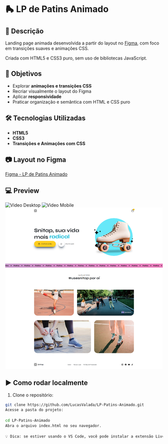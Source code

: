 # 🛼 LP de Patins Animado

## 📌 Descrição

Landing page animada desenvolvida a partir do layout no [Figma](https://www.figma.com/design/yEkozJSDnxO1WwCbFpyFNA/LP-de-patins-animada--Community-?m=auto&is-community-duplicate=1&fuid=945362269147469255), com foco em transições suaves e animações CSS.

Criada com HTML5 e CSS3 puro, sem uso de bibliotecas JavaScript.

## 🎯 Objetivos

- Explorar **animações e transições CSS**
- Recriar visualmente o layout do Figma
- Aplicar **responsividade**
- Praticar organização e semântica com HTML e CSS puro

## 🛠️ Tecnologias Utilizadas

- **HTML5**
- **CSS3**
- **Transições e Animações com CSS**

## 📷 Layout no Figma

[Figma - LP de Patins Animado](https://www.figma.com/design/yEkozJSDnxO1WwCbFpyFNA/LP-de-patins-animada--Community-?m=auto&is-community-duplicate=1&fuid=945362269147469255)

## 💻 Preview

![Video Desktop](./assets/Desktop%20Unitap.gif)
![Video Mobile](./assets/Mobile.gif)
![Desktop](desktop.png)

## ▶️ Como rodar localmente

1. Clone o repositório:

```bash
git clone https://github.com/LucasValada/LP-Patins-Animado.git
Acesse a pasta do projeto:

cd LP-Patins-Animado
Abra o arquivo index.html no seu navegador.

💡 Dica: se estiver usando o VS Code, você pode instalar a extensão Live Server para facilitar o preview em tempo real.
```
